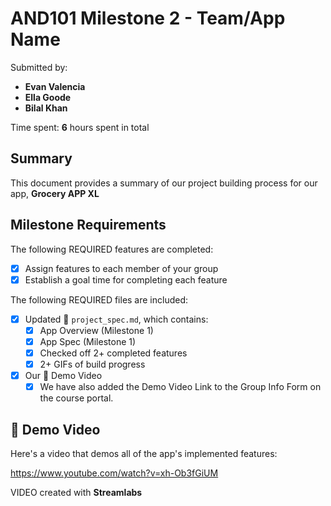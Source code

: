 <!-- (This is a comment) INSTRUCTIONS: Go through this page and fill out any **bolded** entries with their correct values.-->

# AND101 Milestone 2 - **Team/App Name**

Submitted by:
- **Evan Valencia**
- **Ella Goode**
- **Bilal Khan**

Time spent: **6** hours spent in total

## Summary

This document provides a summary of our project building process for our app, **Grocery APP XL**

## Milestone Requirements

<!-- Please be sure to change the [ ] to [x] for any features you completed.  If a feature is not checked [x], you might miss the points for that item! -->

The following REQUIRED features are completed:

- [X] Assign features to each member of your group
- [X] Establish a goal time for completing each feature

The following REQUIRED files are included:

- [X] Updated 📄 `project_spec.md`, which contains:
  - [X] App Overview (Milestone 1)
  - [X] App Spec (Milestone 1)
  - [X] Checked off 2+ completed features
  - [X] 2+ GIFs of build progress

- [X] Our 🎥 Demo Video
  - [X] We have also added the Demo Video Link to the Group Info Form on the course portal.

## 🎥 Demo Video

Here's a video that demos all of the app's implemented features:

<https://www.youtube.com/watch?v=xh-Ob3fGiUM>

VIDEO created with **Streamlabs**

